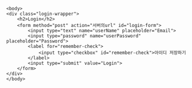 

    <body>
    <div class="login-wrapper">
        <h2>Login</h2>
        <form method="post" action="서버의url" id="login-form">
            <input type="text" name="userName" placeholder="Email">
            <input type="password" name="userPassword" placeholder="Password">
            <label for="remember-check">
                <input type="checkbox" id="remember-check">아이디 저장하기
            </label>
            <input type="submit" value="Login">
        </form>
    </div>
    </body>
